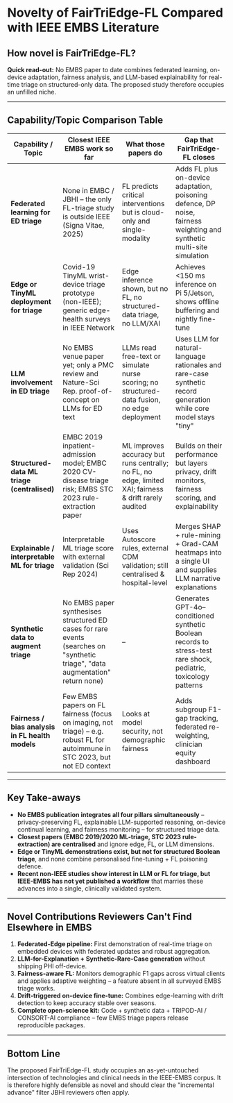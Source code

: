 # Novelty of FairTriEdge-FL Compared with IEEE EMBS Literature

## How novel is FairTriEdge-FL?

**Quick read-out:** No EMBS paper to date combines federated learning, on-device adaptation, fairness analysis, and LLM-based explainability for real-time triage on structured-only data. The proposed study therefore occupies an unfilled niche.

---

## Capability/Topic Comparison Table

| Capability / Topic                        | Closest IEEE EMBS work so far | What those papers do | Gap that FairTriEdge-FL closes |
|-------------------------------------------|-------------------------------|---------------------|-------------------------------|
| **Federated learning for ED triage**      | None in EMBC / JBHI – the only FL-triage study is outside IEEE (Signa Vitae, 2025) | FL predicts critical interventions but is cloud-only and single-modality | Adds FL plus on-device adaptation, poisoning defence, DP noise, fairness weighting and synthetic multi-site simulation |
| **Edge or TinyML deployment for triage**  | Covid-19 TinyML wrist-device triage prototype (non-IEEE); generic edge-health surveys in IEEE Network | Edge inference shown, but no FL, no structured-data triage, no LLM/XAI | Achieves <150 ms inference on Pi 5/Jetson, shows offline buffering and nightly fine-tune |
| **LLM involvement in ED triage**          | No EMBS venue paper yet; only a PMC review and Nature-Sci Rep. proof-of-concept on LLMs for ED text | LLMs read free-text or simulate nurse scoring; no structured-data fusion, no edge deployment | Uses LLM for natural-language rationales and rare-case synthetic record generation while core model stays "tiny" |
| **Structured-data ML triage (centralised)** | EMBC 2019 inpatient-admission model; EMBC 2020 CV-disease triage risk; EMBS STC 2023 rule-extraction paper | ML improves accuracy but runs centrally; no FL, no edge, limited XAI; fairness & drift rarely audited | Builds on their performance but layers privacy, drift monitors, fairness scoring, and explainability |
| **Explainable / interpretable ML for triage** | Interpretable ML triage score with external validation (Sci Rep 2024) | Uses Autoscore rules, external CDM validation; still centralised & hospital-level | Merges SHAP + rule-mining + Grad-CAM heatmaps into a single UI and supplies LLM narrative explanations |
| **Synthetic data to augment triage**      | No EMBS paper synthesises structured ED cases for rare events (searches on "synthetic triage", "data augmentation" return none) | – | Generates GPT-4o–conditioned synthetic Boolean records to stress-test rare shock, pediatric, toxicology patterns |
| **Fairness / bias analysis in FL health models** | Few EMBS papers on FL fairness (focus on imaging, not triage) – e.g. robust FL for autoimmune in STC 2023, but not ED context | Looks at model security, not demographic fairness | Adds subgroup F1-gap tracking, federated re-weighting, clinician equity dashboard |

---

## Key Take-aways

- **No EMBS publication integrates all four pillars simultaneously** – privacy-preserving FL, explainable LLM-supported reasoning, on-device continual learning, and fairness monitoring – for structured triage data.
- **Closest papers (EMBC 2019/2020 ML-triage, STC 2023 rule-extraction) are centralised** and ignore edge, FL, or LLM dimensions.
- **Edge or TinyML demonstrations exist, but not for structured Boolean triage**, and none combine personalised fine-tuning + FL poisoning defence.
- **Recent non-IEEE studies show interest in LLM or FL for triage, but IEEE-EMBS has not yet published a workflow** that marries these advances into a single, clinically validated system.

---

## Novel Contributions Reviewers Can't Find Elsewhere in EMBS

1. **Federated-Edge pipeline:** First demonstration of real-time triage on embedded devices with federated updates and robust aggregation.
2. **LLM-for-Explanation + Synthetic-Rare-Case generation** without shipping PHI off-device.
3. **Fairness-aware FL:** Monitors demographic F1 gaps across virtual clients and applies adaptive weighting – a feature absent in all surveyed EMBS triage works.
4. **Drift-triggered on-device fine-tune:** Combines edge-learning with drift detection to keep accuracy stable over seasons.
5. **Complete open-science kit:** Code + synthetic data + TRIPOD-AI / CONSORT-AI compliance – few EMBS triage papers release reproducible packages.

---

## Bottom Line

The proposed FairTriEdge-FL study occupies an as-yet-untouched intersection of technologies and clinical needs in the IEEE-EMBS corpus. It is therefore highly defensible as novel and should clear the "incremental advance" filter JBHI reviewers often apply. 